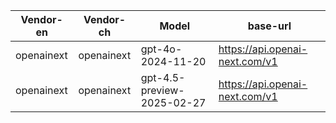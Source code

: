 | Vendor-en | Vendor-ch | Model | base-url |
| --- | --- | --- | --- |
| openainext | openainext | gpt-4o-2024-11-20 | https://api.openai-next.com/v1 |
| openainext | openainext | gpt-4.5-preview-2025-02-27 | https://api.openai-next.com/v1 |